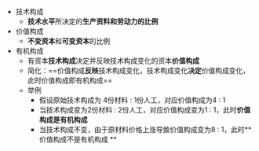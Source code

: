 - 技术构成
	- **技术水平**所决定的**生产资料和劳动力的比例**
- 价值构成
	- **不变资本**和**可变资本**的比例
- 有机构成
	- 有资本**技术构成**决定并反映技术构成变化的资本**价值构成**
	- 简化：==价值构成**反映**技术构成变化，技术构成变化**决定**价值构成变化，此时价值构成即有机构成==
	- 举例
		- 假设原始技术构成为 4份材料 : 1份人工，对应价值构成为4 : 1
		- 当技术构成变为2份材料 : 2份人工，对应价值构成变为1 : 1，此时**价值构成是有机构成**
		- 当技术构成不变，由于原材料价格上涨导致价值构成变为8 : 1，此时**价值构成不是有机构成 **